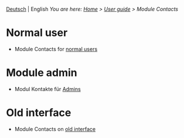 <!-- TITLE: Module Contacts -->
<!-- SUBTITLE: Modul for persons, companies, organisational units etc.-->

[Deutsch](/de/modules/contacts) | English
*You are here: [Home](/home-en) > [User guide](/en/user-guide) > Module Contacts*
# Normal user
* Module Contacts for [normal users](/en/modules/contacts/user)
# Module admin 
* Modul Kontakte für [Admins](/en/modules/contacts/admin)
# Old interface
* Module Contacts on [old interface](/en/modules/contacts/qooxdoo)